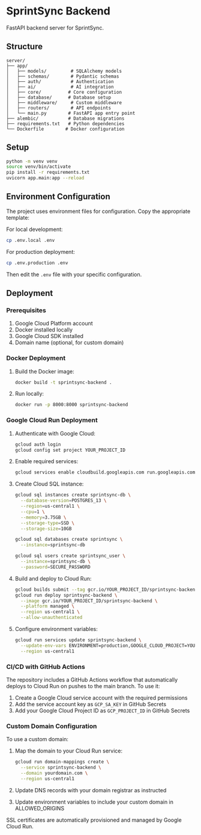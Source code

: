 # SprintSync Backend

FastAPI backend server for SprintSync.

## Structure

```
server/
├── app/
│   ├── models/         # SQLAlchemy models
│   ├── schemas/        # Pydantic schemas
│   ├── auth/           # Authentication
│   ├── ai/             # AI integration
│   ├── core/          # Core configuration
│   ├── database/      # Database setup
│   ├── middleware/     # Custom middleware
│   ├── routers/        # API endpoints
│   └── main.py        # FastAPI app entry point
├── alembic/           # Database migrations
├── requirements.txt   # Python dependencies
└── Dockerfile        # Docker configuration
```

## Setup

```bash
python -m venv venv
source venv/bin/activate
pip install -r requirements.txt
uvicorn app.main:app --reload
```

## Environment Configuration

The project uses environment files for configuration. Copy the appropriate template:

For local development:
```bash
cp .env.local .env
```

For production deployment:
```bash
cp .env.production .env
```

Then edit the `.env` file with your specific configuration.

## Deployment

### Prerequisites

1. Google Cloud Platform account
2. Docker installed locally
3. Google Cloud SDK installed
4. Domain name (optional, for custom domain)

### Docker Deployment

1. Build the Docker image:
   ```bash
   docker build -t sprintsync-backend .
   ```

2. Run locally:
   ```bash
   docker run -p 8000:8000 sprintsync-backend
   ```

### Google Cloud Run Deployment

1. Authenticate with Google Cloud:
   ```bash
   gcloud auth login
   gcloud config set project YOUR_PROJECT_ID
   ```

2. Enable required services:
   ```bash
   gcloud services enable cloudbuild.googleapis.com run.googleapis.com sqladmin.googleapis.com
   ```

3. Create Cloud SQL instance:
   ```bash
   gcloud sql instances create sprintsync-db \
     --database-version=POSTGRES_13 \
     --region=us-central1 \
     --cpu=1 \
     --memory=3.75GB \
     --storage-type=SSD \
     --storage-size=10GB
   
   gcloud sql databases create sprintsync \
     --instance=sprintsync-db
   
   gcloud sql users create sprintsync_user \
     --instance=sprintsync-db \
     --password=SECURE_PASSWORD
   ```

4. Build and deploy to Cloud Run:
   ```bash
   gcloud builds submit --tag gcr.io/YOUR_PROJECT_ID/sprintsync-backend
   gcloud run deploy sprintsync-backend \
     --image gcr.io/YOUR_PROJECT_ID/sprintsync-backend \
     --platform managed \
     --region us-central1 \
     --allow-unauthenticated
   ```

5. Configure environment variables:
   ```bash
   gcloud run services update sprintsync-backend \
     --update-env-vars ENVIRONMENT=production,GOOGLE_CLOUD_PROJECT=YOUR_PROJECT_ID,CLOUD_SQL_INSTANCE=sprintsync-db,CLOUD_SQL_DATABASE=sprintsync,CLOUD_SQL_USERNAME=sprintsync_user,CLOUD_SQL_PASSWORD=YOUR_PASSWORD,SECRET_KEY=YOUR_SECRET_KEY \
     --region us-central1
   ```

### CI/CD with GitHub Actions

The repository includes a GitHub Actions workflow that automatically deploys to Cloud Run on pushes to the main branch. To use it:

1. Create a Google Cloud service account with the required permissions
2. Add the service account key as `GCP_SA_KEY` in GitHub Secrets
3. Add your Google Cloud Project ID as `GCP_PROJECT_ID` in GitHub Secrets

### Custom Domain Configuration

To use a custom domain:

1. Map the domain to your Cloud Run service:
   ```bash
   gcloud run domain-mappings create \
     --service sprintsync-backend \
     --domain yourdomain.com \
     --region us-central1
   ```

2. Update DNS records with your domain registrar as instructed
3. Update environment variables to include your custom domain in ALLOWED_ORIGINS

SSL certificates are automatically provisioned and managed by Google Cloud Run.